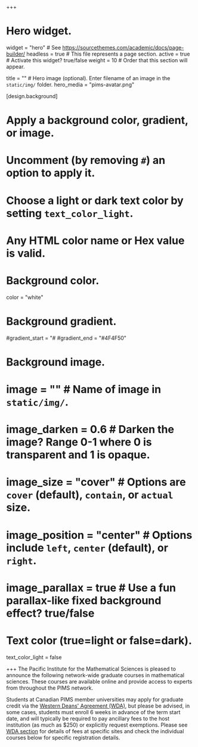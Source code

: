 +++
# Hero widget.
widget = "hero"  # See https://sourcethemes.com/academic/docs/page-builder/
headless = true  # This file represents a page section.
active = true  # Activate this widget? true/false
weight = 10  # Order that this section will appear.

title = "" # Hero image (optional). Enter filename of an image in the `static/img/` folder.
hero_media = "pims-avatar.png"

[design.background]
  # Apply a background color, gradient, or image.
  #   Uncomment (by removing `#`) an option to apply it.
  #   Choose a light or dark text color by setting `text_color_light`.
  #   Any HTML color name or Hex value is valid.

  # Background color.
  color = "white"
  
  # Background gradient.
  #gradient_start = "#
  #gradient_end = "#4F4F50"
  
  # Background image.
  # image = ""  # Name of image in `static/img/`.
  # image_darken = 0.6  # Darken the image? Range 0-1 where 0 is transparent and 1 is opaque.
  # image_size = "cover"  #  Options are `cover` (default), `contain`, or `actual` size.
  # image_position = "center"  # Options include `left`, `center` (default), or `right`.
  # image_parallax = true  # Use a fun parallax-like fixed background effect? true/false
  
  # Text color (true=light or false=dark).
  text_color_light = false

+++
The Pacific Institute for the Mathematical Sciences is pleased to announce the
following network-wide graduate courses in mathematical sciences. These courses
are available online and provide access to experts from throughout the PIMS
network.

Students at Canadian PIMS member universities may apply for graduate
credit via the <a href="#wda">Western Deans' Agreement (WDA)</i></a>, but please be
advised, in some cases, students must enroll 6 weeks in advance of the term
start date, and will typically be required to pay ancillary fees to the
host institution (as much as $250) or explicitly request exemptions.  Please
see <a href="#wda">WDA section</a> for details of fees at
specific sites and check the individual courses below for specific registration
details.

